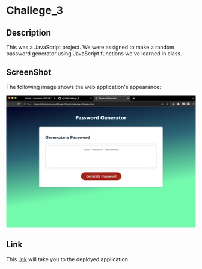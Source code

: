 # Challege_3

## Description

This was a JavaScript project. We were assigned to make a random password generator using JavaScript functions we've learned in class.  

## ScreenShot
The following image shows the web application's appearance:

![This password generator takes the user through a series of prompts to get the password length requirements along with the password options. A random password is generated and returned to the user.](/assets/ScreenShot.jpg)

## Link
This [link](https://ejc10d.github.io/challenge_3/) will take you to the deployed application. 